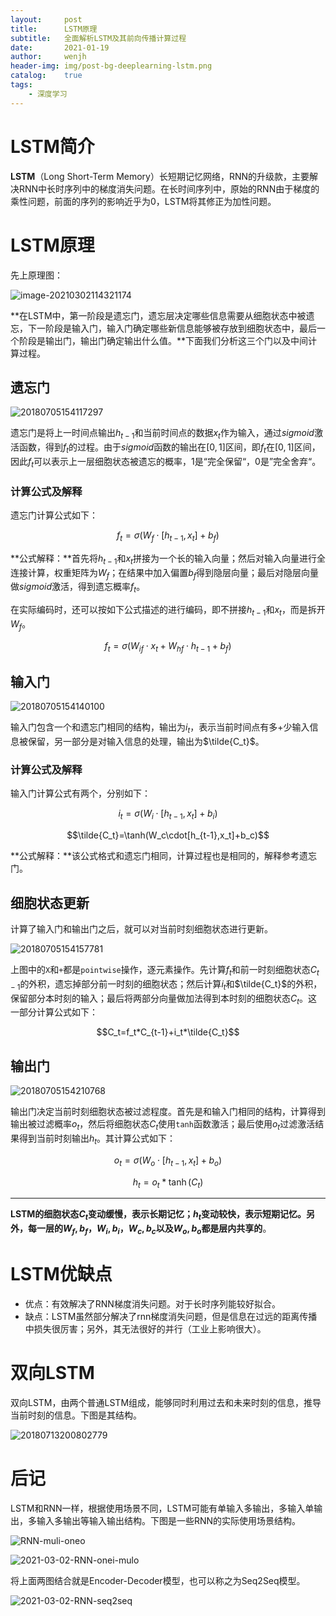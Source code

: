 ```yaml
---
layout:     post
title:      LSTM原理
subtitle:   全面解析LSTM及其前向传播计算过程
date:       2021-01-19
author:     wenjh
header-img: img/post-bg-deeplearning-lstm.png
catalog:    true
tags:
    - 深度学习
---
```


# LSTM简介

**LSTM**（Long Short-Term Memory）长短期记忆网络，RNN的升级款，主要解决RNN中长时序列中的梯度消失问题。在长时间序列中，原始的RNN由于梯度的乘性问题，前面的序列的影响近乎为0，LSTM将其修正为加性问题。

# LSTM原理

先上原理图：

![image-20210302114321174](https://zpwenjh.github.io/img-post/image-20210302114321174.png)

**在LSTM中，第一阶段是遗忘门，遗忘层决定哪些信息需要从细胞状态中被遗忘，下一阶段是输入门，输入门确定哪些新信息能够被存放到细胞状态中，最后一个阶段是输出门，输出门确定输出什么值。**下面我们分析这三个门以及中间计算过程。

## 遗忘门

![20180705154117297](https://zpwenjh.github.io/img-post/20180705154117297.png)

遗忘门是将上一时间点输出$h_{t-1}$和当前时间点的数据$x_t$作为输入，通过$sigmoid$激活函数，得到$f_t$的过程。由于$sigmoid$函数的输出在$[0, 1]$区间，即$f_t$在$[0, 1]$区间，因此$f_t$可以表示上一层细胞状态被遗忘的概率，$1$是“完全保留“，$0$是”完全舍弃“。

### 计算公式及解释

遗忘门计算公式如下：

$$f_t = \sigma(W_f\cdot[h_{t-1}, x_t] + b_f)$$

**公式解释：**首先将$h_{t-1}$和$x_t$拼接为一个长的输入向量；然后对输入向量进行全连接计算，权重矩阵为$W_f$；在结果中加入偏置$b_f$得到隐层向量；最后对隐层向量做$sigmoid$激活，得到遗忘概率$f_t$。

在实际编码时，还可以按如下公式描述的进行编码，即不拼接$h_{t-1}$和$x_t$，而是拆开$W_f$。

$$f_t=\sigma(W_{if}\cdot x_t + W_{hf}\cdot h_{t-1}+b_f)$$

## 输入门

![20180705154140100](https://zpwenjh.github.io/img-post/20180705154140100.png)

输入门包含一个和遗忘门相同的结构，输出为$i_t$，表示当前时间点有多+少输入信息被保留，另一部分是对输入信息的处理，输出为$\tilde{C_t}$。

### 计算公式及解释

输入门计算公式有两个，分别如下：

$$i_t=\sigma(W_i\cdot[h_{t-1},x_t]+b_i)$$

$$\tilde{C_t}=\tanh(W_c\cdot[h_{t-1},x_t]+b_c)$$

**公式解释：**该公式格式和遗忘门相同，计算过程也是相同的，解释参考遗忘门。

## 细胞状态更新

计算了输入门和输出门之后，就可以对当前时刻细胞状态进行更新。

![20180705154157781](https://zpwenjh.github.io/img-post/20180705154157781.png)

上图中的`X`和`+`都是`pointwise`操作，逐元素操作。先计算$f_t$和前一时刻细胞状态$C_{t-1}$的外积，遗忘掉部分前一时刻的细胞状态；然后计算$i_t$和$\tilde{C_t}$的外积，保留部分本时刻的输入；最后将两部分向量做加法得到本时刻的细胞状态$C_t$。这一部分计算公式如下：

$$C_t=f_t*C_{t-1}+i_t*\tilde{C_t}$$

## 输出门

![20180705154210768](https://zpwenjh.github.io/img-post/20180705154210768.png)

输出门决定当前时刻细胞状态被过滤程度。首先是和输入门相同的结构，计算得到输出被过滤概率$o_t$，然后将细胞状态$C_t$使用`tanh`函数激活；最后使用$o_t$过滤激活结果得到当前时刻输出$h_t$。其计算公式如下：

$$o_t=\sigma(W_o\cdot[h_{t-1},x_t]+b_o)$$

$$h_t=o_t*\tanh(C_t)$$

---

**LSTM的细胞状态$C_t$变动缓慢，表示长期记忆；$h_t$变动较快，表示短期记忆。另外，每一层的$W_f,b_f$，$W_i,b_i$，$W_c,b_c$以及$W_o,b_o$都是层内共享的**。

# LSTM优缺点

* 优点：有效解决了RNN梯度消失问题。对于长时序列能较好拟合。
* 缺点：LSTM虽然部分解决了rnn梯度消失问题，但是信息在过远的距离传播中损失很厉害；另外，其无法很好的并行（工业上影响很大）。

# 双向LSTM

双向LSTM，由两个普通LSTM组成，能够同时利用过去和未来时刻的信息，推导当前时刻的信息。下图是其结构。

![20180713200802779](https://zpwenjh.github.io/img-post/20180713200802779.png)

# 后记

LSTM和RNN一样，根据使用场景不同，LSTM可能有单输入多输出，多输入单输出，多输入多输出等输入输出结构。下图是一些RNN的实际使用场景结构。

![RNN-muli-oneo](https://zpwenjh.github.io/img-post/RNN-muli-oneo.jpg)

![2021-03-02-RNN-onei-mulo](https://zpwenjh.github.io/img-post/2021-03-02-RNN-onei-mulo.jpg)

将上面两图结合就是Encoder-Decoder模型，也可以称之为Seq2Seq模型。

![2021-03-02-RNN-seq2seq](https://zpwenjh.github.io/img-post/2021-03-02-RNN-seq2seq.jpg)

